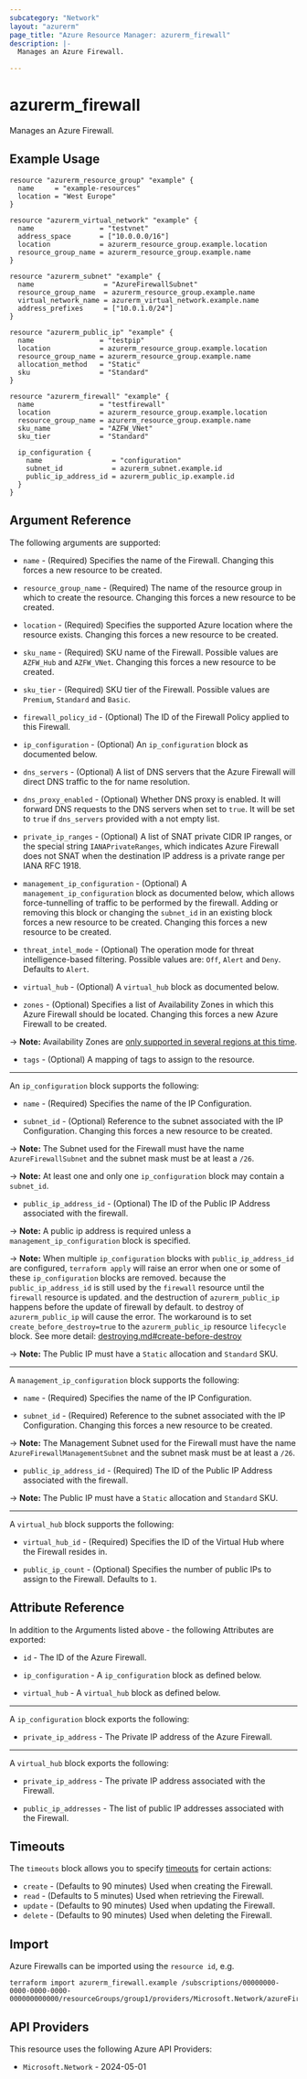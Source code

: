 ```yaml
---
subcategory: "Network"
layout: "azurerm"
page_title: "Azure Resource Manager: azurerm_firewall"
description: |-
  Manages an Azure Firewall.

---
```


# azurerm_firewall

Manages an Azure Firewall.

## Example Usage

```hcl
resource "azurerm_resource_group" "example" {
  name     = "example-resources"
  location = "West Europe"
}

resource "azurerm_virtual_network" "example" {
  name                = "testvnet"
  address_space       = ["10.0.0.0/16"]
  location            = azurerm_resource_group.example.location
  resource_group_name = azurerm_resource_group.example.name
}

resource "azurerm_subnet" "example" {
  name                 = "AzureFirewallSubnet"
  resource_group_name  = azurerm_resource_group.example.name
  virtual_network_name = azurerm_virtual_network.example.name
  address_prefixes     = ["10.0.1.0/24"]
}

resource "azurerm_public_ip" "example" {
  name                = "testpip"
  location            = azurerm_resource_group.example.location
  resource_group_name = azurerm_resource_group.example.name
  allocation_method   = "Static"
  sku                 = "Standard"
}

resource "azurerm_firewall" "example" {
  name                = "testfirewall"
  location            = azurerm_resource_group.example.location
  resource_group_name = azurerm_resource_group.example.name
  sku_name            = "AZFW_VNet"
  sku_tier            = "Standard"

  ip_configuration {
    name                 = "configuration"
    subnet_id            = azurerm_subnet.example.id
    public_ip_address_id = azurerm_public_ip.example.id
  }
}
```

## Argument Reference

The following arguments are supported:

* `name` - (Required) Specifies the name of the Firewall. Changing this forces a new resource to be created.

* `resource_group_name` - (Required) The name of the resource group in which to create the resource. Changing this forces a new resource to be created.

* `location` - (Required) Specifies the supported Azure location where the resource exists. Changing this forces a new resource to be created.

* `sku_name` - (Required) SKU name of the Firewall. Possible values are `AZFW_Hub` and `AZFW_VNet`. Changing this forces a new resource to be created.

* `sku_tier` - (Required) SKU tier of the Firewall. Possible values are `Premium`, `Standard` and `Basic`.

* `firewall_policy_id` - (Optional) The ID of the Firewall Policy applied to this Firewall.

* `ip_configuration` - (Optional) An `ip_configuration` block as documented below.

* `dns_servers` - (Optional) A list of DNS servers that the Azure Firewall will direct DNS traffic to the for name resolution.

* `dns_proxy_enabled` - (Optional) Whether DNS proxy is enabled. It will forward DNS requests to the DNS servers when set to `true`. It will be set to `true` if `dns_servers` provided with a not empty list.

* `private_ip_ranges` - (Optional) A list of SNAT private CIDR IP ranges, or the special string `IANAPrivateRanges`, which indicates Azure Firewall does not SNAT when the destination IP address is a private range per IANA RFC 1918.

* `management_ip_configuration` - (Optional) A `management_ip_configuration` block as documented below, which allows force-tunnelling of traffic to be performed by the firewall. Adding or removing this block or changing the `subnet_id` in an existing block forces a new resource to be created. Changing this forces a new resource to be created.

* `threat_intel_mode` - (Optional) The operation mode for threat intelligence-based filtering. Possible values are: `Off`, `Alert` and `Deny`. Defaults to `Alert`.

* `virtual_hub` - (Optional) A `virtual_hub` block as documented below.

* `zones` - (Optional) Specifies a list of Availability Zones in which this Azure Firewall should be located. Changing this forces a new Azure Firewall to be created.

-> **Note:** Availability Zones are [only supported in several regions at this time](https://docs.microsoft.com/azure/availability-zones/az-overview).

* `tags` - (Optional) A mapping of tags to assign to the resource.

---

An `ip_configuration` block supports the following:

* `name` - (Required) Specifies the name of the IP Configuration.

* `subnet_id` - (Optional) Reference to the subnet associated with the IP Configuration. Changing this forces a new resource to be created.

-> **Note:** The Subnet used for the Firewall must have the name `AzureFirewallSubnet` and the subnet mask must be at least a `/26`.

-> **Note:** At least one and only one `ip_configuration` block may contain a `subnet_id`.

* `public_ip_address_id` - (Optional) The ID of the Public IP Address associated with the firewall.

-> **Note:** A public ip address is required unless a `management_ip_configuration` block is specified.

-> **Note:** When multiple `ip_configuration` blocks with `public_ip_address_id` are configured, `terraform apply` will raise an error when one or some of these `ip_configuration` blocks are removed. because the `public_ip_address_id` is still used by the `firewall` resource until the `firewall` resource is updated. and the destruction of `azurerm_public_ip` happens before the update of firewall by default. to destroy of `azurerm_public_ip` will cause the error. The workaround is to set `create_before_destroy=true` to the `azurerm_public_ip` resource `lifecycle` block. See more detail: [destroying.md#create-before-destroy](https://github.com/hashicorp/terraform/blob/main/docs/destroying.md#create-before-destroy)

-> **Note:** The Public IP must have a `Static` allocation and `Standard` SKU.

---

A `management_ip_configuration` block supports the following:

* `name` - (Required) Specifies the name of the IP Configuration.

* `subnet_id` - (Required) Reference to the subnet associated with the IP Configuration. Changing this forces a new resource to be created.

-> **Note:** The Management Subnet used for the Firewall must have the name `AzureFirewallManagementSubnet` and the subnet mask must be at least a `/26`.

* `public_ip_address_id` - (Required) The ID of the Public IP Address associated with the firewall.

-> **Note:** The Public IP must have a `Static` allocation and `Standard` SKU.

---

A `virtual_hub` block supports the following:

* `virtual_hub_id` - (Required) Specifies the ID of the Virtual Hub where the Firewall resides in.

* `public_ip_count` - (Optional) Specifies the number of public IPs to assign to the Firewall. Defaults to `1`.

## Attribute Reference

In addition to the Arguments listed above - the following Attributes are exported:

* `id` - The ID of the Azure Firewall.

* `ip_configuration` - A `ip_configuration` block as defined below.

* `virtual_hub` - A `virtual_hub` block as defined below.

---

A `ip_configuration` block exports the following:

* `private_ip_address` - The Private IP address of the Azure Firewall.

---

A `virtual_hub` block exports the following:

* `private_ip_address` - The private IP address associated with the Firewall.

* `public_ip_addresses` - The list of public IP addresses associated with the Firewall.

## Timeouts

The `timeouts` block allows you to specify [timeouts](https://developer.hashicorp.com/terraform/language/resources/configure#define-operation-timeouts) for certain actions:

* `create` - (Defaults to 90 minutes) Used when creating the Firewall.
* `read` - (Defaults to 5 minutes) Used when retrieving the Firewall.
* `update` - (Defaults to 90 minutes) Used when updating the Firewall.
* `delete` - (Defaults to 90 minutes) Used when deleting the Firewall.

## Import

Azure Firewalls can be imported using the `resource id`, e.g.

```shell
terraform import azurerm_firewall.example /subscriptions/00000000-0000-0000-0000-000000000000/resourceGroups/group1/providers/Microsoft.Network/azureFirewalls/testfirewall
```

## API Providers
<!-- This section is generated, changes will be overwritten -->
This resource uses the following Azure API Providers:

* `Microsoft.Network` - 2024-05-01

